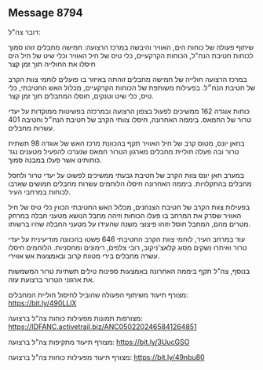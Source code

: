 ## Message 8794

דובר צה"ל:

שיתוף פעולה של כוחות הים, האוויר והיבשה במרכז הרצועה: חמישה מחבלים זוהו סמוך לכוחות חטיבת הנח"ל, הכוחות הקרקעיים, כלי טיס של חיל האוויר וכלי שיט של חיל הים חיסלו את החולייה תוך זמן קצר

במרכז הרצועה חולייה של חמישה מחבלים זוהתה באיזור בו פועלים לוחמי צוות הקרב של חטיבת הנח״ל. בפעילות משותפת של הכוחות הקרקעיים, מכלול האש החטיבתי, כלי טיס, כלי שיט וטנקים, חוסלו המחבלים תוך זמן קצר. 

כוחות אוגדה 162 ממשיכים לפעול בצפון הרצועה ובמרכזה בפשיטות ממוקדות על יעדי טרור של החמאס. ביממה האחרונה, חיסלו צוותי הקרב של חטיבת הנח״ל וחטיבה 401 עשרות מחבלים.

בחאן יונס, מטוס קרב של חיל האוויר תקף בהכוונת מרכז האש של אוגדה 98 תשתית טרור ובה פעלה חוליית מחבלים מארגון הטרור חמאס שנערכו להפעיל מטענים נגד כוחותינו אשר פעלו במבנה סמוך. 

במערב חאן יונס צוות הקרב של חטיבת גבעתי ממשיכים לפשוט על יעדי טרור ולחסל מחבלים בהתקלויות. ביממה האחרונה חיסלו הלוחמים עשרות מחבלים חמושים שארבו לכוחות במרחבי העיר.

בפעילות צוות הקרב של חטיבת הצנחנים, מכלול האש החטיבתי הכווין כלי טיס של חיל האוויר שסרק את המרחב בו פעלו הכוחות וזיהה מחבל הנושא מטעני חבלה במרחק מטרים מהם, המחבל חוסל וזוהו פיצוצי משנה שהעידו על מטעני החבלה שהיו ברשותו.

עוד במרחב העיר, לוחמי צוות הקרב החטיבתי 646 פשטו בהכוונה מודיעינית על יעדי טרור ואיתרו נשקים מסוג קלאצ'ניקוב, רובי צלפים, רימונים ומחסניות. הלוחמים חיסלו עשרה מחבלים בירי מטווח קרוב ובאמצעות אש אווירי.

בנוסף, צה"ל תקף ביממה האחרונה באמצעות ספינות טילים תשתיות טרור המשמשות את ארגוני הטרור ברצועת עזה.

מצורף תיעוד משיתוף הפעולה שהוביל לחיסול חוליית המחבלים: https://bit.ly/490LLlX

מצורפות תמונות מפעילות כוחות צה"ל ברצועה: https://IDFANC.activetrail.biz/ANC0502202465841264851

מצורף תיעוד מתקיפות צה"ל ברצועה: https://bit.ly/3UucGSO

מצורף תיעוד מפעילות כוחות צה"ל ברצועה: https://bit.ly/49nbu80

